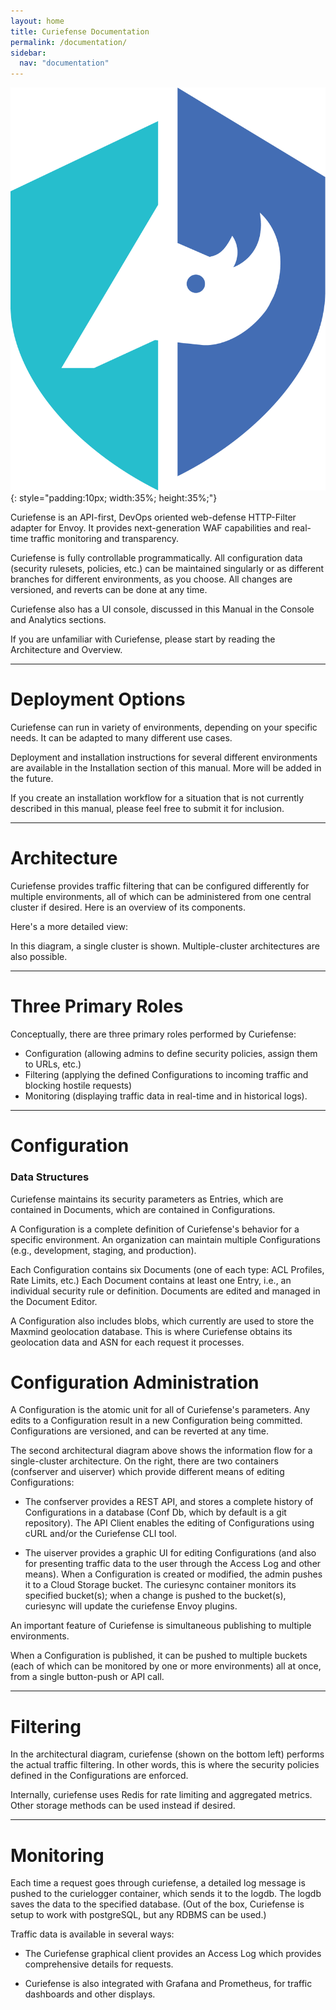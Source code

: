 ```yaml
---
layout: home
title: Curiefense Documentation
permalink: /documentation/
sidebar:
  nav: "documentation"
---
```


![Curiefense logo](/assets/images/9_open_icon.png "Curiefense logo"){: style="padding:10px; width:35%; height:35%;"}

Curiefense is an API-first, DevOps oriented web-defense HTTP-Filter adapter for Envoy. It provides next-generation WAF capabilities and real-time traffic monitoring and transparency.

Curiefense is fully controllable programmatically. All configuration data (security rulesets, policies, etc.) can be maintained singularly or as different branches for different environments, as you choose. All changes are versioned, and reverts can be done at any time.

Curiefense also has a UI console, discussed in this Manual in the Console and Analytics sections. 

If you are unfamiliar with Curiefense, please start by reading the Architecture and Overview.

---

# Deployment Options

Curiefense can run in variety of environments, depending on your specific needs. It can be adapted to many different use cases. 

Deployment and installation instructions for several different environments are available in the Installation section of this manual. More will be added in the future.

If you create an installation workflow for a situation that is not currently described in this manual, please feel free to submit it for inclusion.

---

# Architecture

Curiefense provides traffic filtering that can be configured differently for multiple environments, all of which can be administered from one central cluster if desired. Here is an overview of its components.

Here's a more detailed view:

In this diagram, a single cluster is shown. Multiple-cluster architectures are also possible.

---

# Three Primary Roles

Conceptually, there are three primary roles performed by Curiefense:
- Configuration (allowing admins to define security policies, assign them to URLs, etc.)
- Filtering (applying the defined Configurations to incoming traffic and blocking hostile requests)
- Monitoring (displaying traffic data in real-time and in historical logs).

---

# Configuration

### Data Structures

Curiefense maintains its security parameters as Entries, which are contained in Documents, which are contained in Configurations.

A Configuration is a complete definition of Curiefense's behavior for a specific environment. An organization can maintain multiple Configurations (e.g., development, staging, and production).

Each Configuration contains six Documents (one of each type: ACL Profiles, Rate Limits, etc.) Each Document contains at least one Entry, i.e., an individual security rule or definition. Documents are edited and managed in the Document Editor.

A Configuration also includes blobs, which currently are used to store the Maxmind geolocation database. This is where Curiefense obtains its geolocation data and ASN for each request it processes.

# Configuration Administration

A Configuration is the atomic unit for all of Curiefense's parameters. Any edits to a Configuration result in a new Configuration being committed. Configurations are versioned, and can be reverted at any time.

The second architectural diagram above shows the information flow for a single-cluster architecture. On the right, there are two containers (confserver and uiserver) which provide different means of editing Configurations:

- The confserver provides a REST API, and stores a complete history of  Configurations in a database (Conf Db, which by default is a git repository). The API Client enables the editing of Configurations using cURL and/or the Curiefense CLI tool. 

- The uiserver provides a graphic UI for editing Configurations (and also for presenting traffic data to the user through the Access Log and other means).
When a Configuration is created or modified, the admin pushes it to a Cloud Storage bucket. The curiesync container monitors its specified bucket(s); when a change is pushed to the bucket(s), curiesync will update the curiefense Envoy plugins.

An important feature of Curiefense is simultaneous publishing to multiple environments. 

When a Configuration is published, it can be pushed to multiple buckets (each of which can be monitored by one or more environments) all at once, from a single button-push or API call.

---

# Filtering

In the architectural diagram, curiefense (shown on the bottom left) performs the actual traffic filtering. In other words, this is where the security policies defined in the Configurations are enforced.

Internally, curiefense uses Redis for rate limiting and aggregated metrics. Other storage methods can be used instead if desired.

---

# Monitoring

Each time a request goes through curiefense, a detailed log message is pushed to the curielogger container, which sends it to the logdb. The logdb saves the data to the specified database. (Out of the box, Curiefense is setup to work with postgreSQL, but any RDBMS can be used.)

Traffic data is available in several ways:

- The Curiefense graphical client provides an Access Log which provides comprehensive details for requests.

- Curiefense is also integrated with Grafana and Prometheus, for traffic dashboards and other displays.

